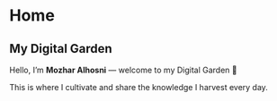 # Home

## My Digital Garden

Hello, I’m **Mozhar Alhosni** — welcome to my Digital Garden 🌱

This is where I cultivate and share the knowledge I harvest every day.
